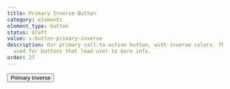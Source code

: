 ```yaml
---
title: Primary Inverse Button
category: elements
element_type: button
status: draft
value: s-button-primary-inverse
description: Our primary call-to-action button, with inverse colors. These are usually
  used for buttons that lead user to more info.
order: 27
---
```

<button class="s-button s-button-primary-inverse">Primary Inverse</button>
